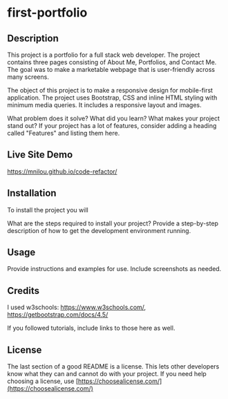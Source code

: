 # first-portfolio

## Description 

This project is a portfolio for a full stack web developer. The project contains three pages consisting of About Me, Portfolios, and Contact Me. The goal was to make a marketable webpage that is user-friendly across many screens.

The object of this project is to make a responsive design for mobile-first application. The project uses Bootstrap, CSS and inline HTML styling with minimum media queries. It includes a responsive layout and images.

What problem does it solve? What did you learn? What makes your project stand out? If your project has a lot of features, consider adding a heading called "Features" and listing them here.

## Live Site Demo

https://mnilou.github.io/code-refactor/

## Installation

To install the project you will 

What are the steps required to install your project? Provide a step-by-step description of how to get the development environment running.


## Usage 

Provide instructions and examples for use. Include screenshots as needed. 


## Credits

I used w3schools: https://www.w3schools.com/, https://getbootstrap.com/docs/4.5/


If you followed tutorials, include links to those here as well.


## License

The last section of a good README is a license. This lets other developers know what they can and cannot do with your project. If you need help choosing a license, use [https://choosealicense.com/](https://choosealicense.com/)



